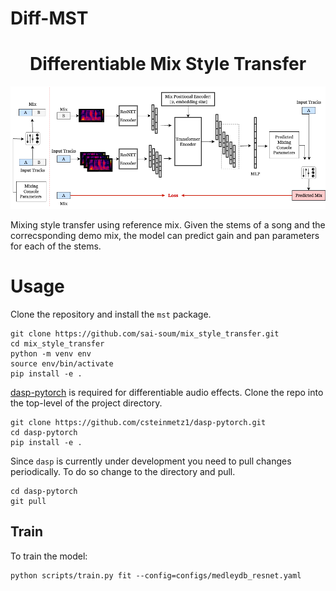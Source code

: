# Diff-MST
<div align="center">

# Differentiable Mix Style Transfer

<img src="./Assets/mst_wbg.png">

</div>

Mixing style transfer using reference mix. 
Given the stems of a song and the correcsponding demo mix, the model can predict gain and pan parameters for each of the stems.


# Usage

Clone the repository and install the `mst` package.
```
git clone https://github.com/sai-soum/mix_style_transfer.git
cd mix_style_transfer
python -m venv env
source env/bin/activate
pip install -e .
```

[dasp-pytorch](https://github.com/csteinmetz1/dasp-pytorch) is required for differentiable audio effects.
Clone the repo into the top-level of the project directory.
```
git clone https://github.com/csteinmetz1/dasp-pytorch.git
cd dasp-pytorch
pip install -e .
```

Since `dasp` is currently under development you need to pull changes periodically. 
To do so change to the directory and pull.
```
cd dasp-pytorch
git pull
```

## Train

To train the model: 
```
python scripts/train.py fit --config=configs/medleydb_resnet.yaml
```